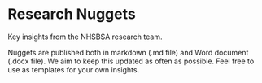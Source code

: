 # Research Nuggets
Key insights from the NHSBSA research team. 

Nuggets are published both in markdown (.md file) and Word document (.docx file).
We aim to keep this updated as often as possible. Feel free to use as templates for your own insights.

